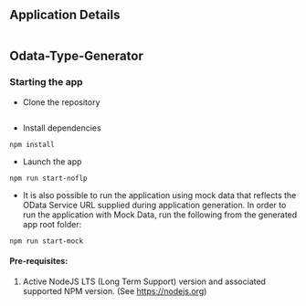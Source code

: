 ## Application Details
|               |
| ------------- |


## Odata-Type-Generator



### Starting the  app

-   Clone the repository
```

```

-   Install dependencies
```
npm install
```

-   Launch the app
```
npm run start-noflp
```

- It is also possible to run the application using mock data that reflects the OData Service URL supplied during application generation.  In order to run the application with Mock Data, run the following from the generated app root folder:

```
npm run start-mock
```

#### Pre-requisites:

1. Active NodeJS LTS (Long Term Support) version and associated supported NPM version.  (See https://nodejs.org)


